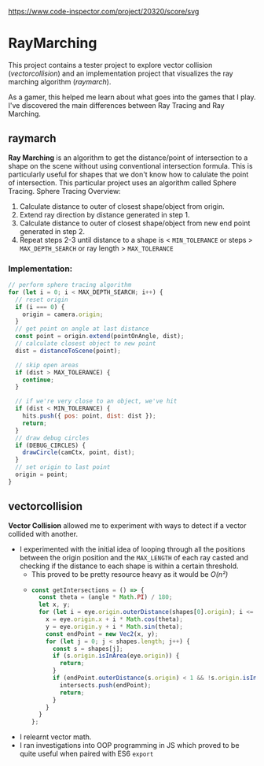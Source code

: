https://www.code-inspector.com/project/20320/score/svg

RayMarching
============

This project contains a tester project to explore vector collision (*vectorcollision*) and an implementation project that visualizes the ray marching algorithm (*raymarch*).

As a gamer, this helped me learn about what goes into the games that I play. I've discovered the main differences between Ray Tracing and Ray Marching.

raymarch
------------
**Ray Marching** is an algorithm to get the distance/point of intersection to a shape on the scene without using conventional intersection formula. This is particularly useful for shapes that we don't know how to calulate the point of intersection.
This particular project uses an algorithm called Sphere Tracing.
Sphere Tracing Overview:
  1. Calculate distance to outer of closest shape/object from origin.
  2. Extend ray direction by distance generated in step 1.
  3. Calculate distance to outer of closest shape/object from new end point generated in step 2.
  4. Repeat steps 2-3 until distance to a shape is < `MIN_TOLERANCE` or steps > `MAX_DEPTH_SEARCH` or ray length > `MAX_TOLERANCE`
  
### Implementation: ###
~~~javascript
// perform sphere tracing algorithm
for (let i = 0; i < MAX_DEPTH_SEARCH; i++) {
  // reset origin
  if (i === 0) {
    origin = camera.origin;
  }
  // get point on angle at last distance
  const point = origin.extend(pointOnAngle, dist);
  // calculate closest object to new point
  dist = distanceToScene(point);

  // skip open areas
  if (dist > MAX_TOLERANCE) {
    continue;
  }

  // if we're very close to an object, we've hit
  if (dist < MIN_TOLERANCE) {
    hits.push({ pos: point, dist: dist });
    return;
  }
  // draw debug circles
  if (DEBUG_CIRCLES) {
    drawCircle(camCtx, point, dist);
  }
  // set origin to last point
  origin = point;
}
~~~

vectorcollision
------------
**Vector Collision** allowed me to experiment with ways to detect if a vector collided with another.
* I experimented with the initial idea of looping through all the positions between the origin position and the `MAX_LENGTH` of each ray casted and checking if the distance to each shape is within a certain threshold.
  * This proved to be pretty resource heavy as it would be *O(n²)*
  * ~~~javascript
    const getIntersections = () => {
      const theta = (angle * Math.PI) / 180;
      let x, y;
      for (let i = eye.origin.outerDistance(shapes[0].origin); i <= MAX_LENGTH; i++) {
        x = eye.origin.x + i * Math.cos(theta);
        y = eye.origin.y + i * Math.sin(theta);
        const endPoint = new Vec2(x, y);
        for (let j = 0; j < shapes.length; j++) {
          const s = shapes[j];
          if (s.origin.isInArea(eye.origin)) {
            return;
          }
          if (endPoint.outerDistance(s.origin) < 1 && !s.origin.isInArea(endPoint)) {
            intersects.push(endPoint);
            return;
          }
        }
      }
    };
    ~~~
* I relearnt vector math.
* I ran investigations into OOP programming in JS which proved to be quite useful when paired with ES6 `export`
